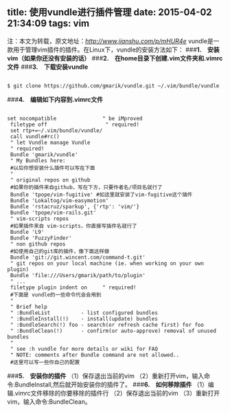 title: 使用vundle进行插件管理
date: 2015-04-02 21:34:09
tags: vim
---
注：本文为转载，原文地址：*http://www.jianshu.com/p/mHUR4e*
vundle是一款用于管理vim插件的插件。在Linux下，vundle的安装方法如下：
###**1.　安装vim（如果你还没有安装的话）**
###**2.　在home目录下创建.vim文件夹和.vimrc文件**
###**3.　下载安装vundle**
<!--more-->
<pre><code>
$ git clone https://github.com/gmarik/vundle.git ~/.vim/bundle/vundle
</code></pre>
###**4.　编辑如下内容到.vimrc文件**
<pre><code>
set nocompatible               " be iMproved
 filetype off                   " required!
 set rtp+=~/.vim/bundle/vundle/
 call vundle#rc()
 " let Vundle manage Vundle
 " required! 
 Bundle 'gmarik/vundle'
 " My Bundles here:
 &#35;以后你想安装什么插件可以写在下面
 "
 " original repos on github 
 &#35;如果你的插件来自github，写在下方，只要作者名/项目名就行了
 Bundle 'tpope/vim-fugitive' #如这里就安装了vim-fugitive这个插件
 Bundle 'Lokaltog/vim-easymotion'
 Bundle 'rstacruz/sparkup', {'rtp': 'vim/'}
 Bundle 'tpope/vim-rails.git'
 " vim-scripts repos
 &#35;如果插件来自 vim-scripts，你直接写插件名就行了
 Bundle 'L9'
 Bundle 'FuzzyFinder'
 " non github repos
 &#35;如使用自己的git库的插件，像下面这样做
 Bundle 'git://git.wincent.com/command-t.git'
 " git repos on your local machine (ie. when working on your own plugin)
 Bundle 'file:///Users/gmarik/path/to/plugin'
 " ...
 filetype plugin indent on     " required!
 &#35;下面是 vundle的一些命令代会会用到
 "
 " Brief help
 " :BundleList          - list configured bundles
 " :BundleInstall(!)    - install(update) bundles
 " :BundleSearch(!) foo - search(or refresh cache first) for foo
 " :BundleClean(!)      - confirm(or auto-approve) removal of unused bundles
 "
 " see :h vundle for more details or wiki for FAQ
 " NOTE: comments after Bundle command are not allowed..
 &#35;这里可以写一些你自己的配置</code></pre>
###**5.　安装你的插件**
（1）保存退出当前的vim
（2）重新打开vim，输入命令:BundleInstall,然后就开始安装你的插件了。
###**6.　如何移除插件**
（1）编辑.vimrc文件移除的你要移除的插件行
（2）保存退出当前的vim
（3）重新打开vim，输入命令:BundleClean。

